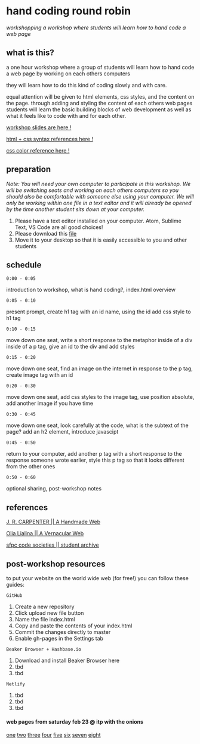# hand coding round robin
*workshopping a workshop where students will learn how to hand code a web page*

## what is this?
a one hour workshop where a group of students will learn how to hand code a web page by working on each others computers

they will learn how to do this kind of coding slowly and with care.

equal attention will be given to html elements, css styles, and the content on the page. through adding and styling the content of each others web pages students will learn the basic building blocks of web development as well as what it feels like to code with and for each other.

[workshop slides are here !](https://doodybrains.github.io/hand-coding-round-robin)

[html + css syntax references here !](https://doodybrains.github.io/hand-coding-round-robin/reference.html)

[css color reference here !](http://colours.neilorangepeel.com/)

## preparation
_Note: You will need your own computer to participate in this workshop. We will be switching seats and working on each others computers so you should also be comfortable with someone else using your computer. We will only be working within one file in a text editor and it will already be opened by the time another student sits down at your computer._

1. Please have a text editor installed on your computer. Atom, Sublime Text, VS Code are all good choices!
2. Please download this [file](https://drive.google.com/file/d/1JUqr2cCKSKEOw6f9ZaJNthufTx_dDRLo/view?usp=sharing)
3. Move it to your desktop so that it is easily accessible to you and other students


## schedule

`0:00 - 0:05`

introduction to workshop, what is hand coding?, index.html overview

`0:05 - 0:10`

present prompt, create h1 tag with an id name, using the id add css style to h1 tag

`0:10 - 0:15`

move down one seat, write a short response to the metaphor inside of a div inside of a p tag, give an id to the div and add styles

`0:15 - 0:20`

move down one seat, find an image on the internet in response to the p tag, create image tag with an id

`0:20 - 0:30`

move down one seat, add css styles to the image tag, use position absolute, add another image if you have time

`0:30 - 0:45`

move down one seat, look carefully at the code, what is the subtext of the page? add an h2 element, introduce javascipt

`0:45 - 0:50`

return to your computer, add another p tag with a short response to the response someone wrote earlier, style this p tag so that it looks
different from the other ones

`0:50 - 0:60`

optional sharing, post-workshop notes

## references

[J. R. CARPENTER || A Handmade Web](http://veryinteractive.net/content/2-library/50-a-handmade-web/carpenter-a-handmade-web.pdf)

[Olia Lialina || A Vernacular Web](http://art.teleportacia.org/observation/vernacular/welcome/)

[sfpc code societies || student archive](http://sfpc.io/codesocieties_students)

## post-workshop resources

to put your website on the world wide web (for free!) you can follow these guides:

`GitHub`
1. Create a new repository
2. Click upload new file button
3. Name the file index.html
4. Copy and paste the contents of your index.html
5. Commit the changes directly to master
6. Enable gh-pages in the Settings tab

`Beaker Browser + Hashbase.io`
1. Download and install Beaker Browser here
2. tbd
3. tbd

`Netlify`
1. tbd
2. tbd
3. tbd

#### web pages from saturday feb 23 @ itp with the onions

[one](https://doodybrains.github.io/hand-coding-round-robin/feb-23-onions/one.html) [two](https://doodybrains.github.io/hand-coding-round-robin/feb-23-onions/two.html) [three](https://doodybrains.github.io/hand-coding-round-robin/feb-23-onions/three.html)
[four](https://doodybrains.github.io/hand-coding-round-robin/feb-23-onions/four.html)
[five](https://doodybrains.github.io/hand-coding-round-robin/feb-23-onions/five.html)
[six](https://doodybrains.github.io/hand-coding-round-robin/feb-23-onions/six.html)
[seven](https://doodybrains.github.io/hand-coding-round-robin/feb-23-onions/seven.html)
[eight](https://doodybrains.github.io/hand-coding-round-robin/feb-23-onions/eight.html)
